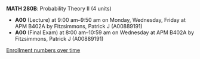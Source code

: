 **MATH 280B**: Probability Theory II (4 units)

- **A00** (Lecture) at 9:00 am–9:50 am on Monday, Wednesday, Friday at APM B402A by Fitzsimmons, Patrick J (A00889191)
- **A00** (Final Exam) at 8:00 am–10:59 am on Wednesday at APM B402A by Fitzsimmons, Patrick J (A00889191)

[Enrollment numbers over time](./MATH280B.tsv)
